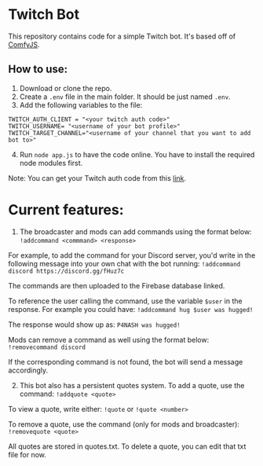 # Twitch Bot

This repository contains code for a simple Twitch bot. It's based off of [ComfyJS](https://github.com/instafluff/ComfyJS).

## How to use:
1. Download or clone the repo.
2. Create a `.env` file in the main folder. It should be just named `.env`.
3. Add the following variables to the file:
```
TWITCH_AUTH_CLIENT = "<your twitch auth code>"
TWITCH_USERNAME= "<username of your bot profile>"
TWITCH_TARGET_CHANNEL="<username of your channel that you want to add bot to>"
```
4. Run `node app.js` to have the code online. You have to install the required node modules first.

Note: You can get your Twitch auth code from this [link](https://twitchapps.com/tmi/).

# Current features:
1. The broadcaster and mods can add commands using the format below:
`!addcommand <commmand> <response>`

For example, to add the command for your Discord server, you'd write in the following message into your own chat with the bot running:
`!addcommand discord https://discord.gg/fHuz7c`

The commands are then uploaded to the Firebase database linked.

To reference the user calling the command, use the variable `$user` in the response. For example you could have:
`!addcommand hug $user was hugged!`

The response would show up as:
`P4NASH was hugged!`

Mods can remove a command as well using the format below:
`!removecommand discord`

If the corresponding command is not found, the bot will send a message accordingly.


2. This bot also has a persistent quotes system. To add a quote, use the command:
`!addquote <quote>`

To view a quote, write either:
`!quote` or `!quote <number>`

To remove a quote, use the command (only for mods and broadcaster):
`!removequote <quote>`

All quotes are stored in quotes.txt. To delete a quote, you can edit that txt file for now.


